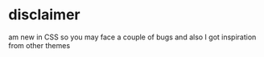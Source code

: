 # disclaimer 
 am new in CSS so you may face a couple of bugs and also  I got inspiration from other themes
